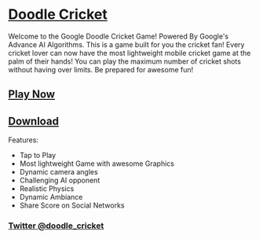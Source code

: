# [Doodle Cricket](https://play.google.com/store/apps/details?id=in.asissuthar.cricket)

Welcome to the Google Doodle Cricket Game! Powered By Google's Advance AI Algorithms. This is a game built for you the cricket fan! Every cricket lover can now have the most lightweight mobile cricket game at the palm of their hands! You can play the maximum number of cricket shots without having over limits. Be prepared for awesome fun!

## [Play Now](https://doodlecricket.github.io)

## [Download](https://play.google.com/store/apps/details?id=in.asissuthar.cricket)

Features:
- Tap to Play
- Most lightweight Game with awesome Graphics
- Dynamic camera angles
- Challenging AI opponent
- Realistic Physics
- Dynamic Ambiance
- Share Score on Social Networks

### [Twitter @doodle_cricket](https://twitter.com/doodle_cricket)